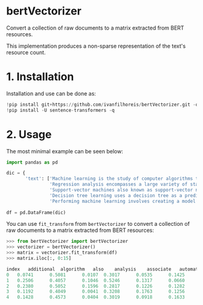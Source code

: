 # bertVectorizer

Convert a collection of raw documents to a matrix extracted from BERT resources. 

This implementation produces a non-sparse representation of the text's resource count.

# 1. Installation

Installation and use can be done as:

```python
!pip install git+https://github.com/ivanfilhoreis/bertVectorizer.git -q
!pip install -U sentence-transformers -q
```

# 2. Usage

The most minimal example can be seen below:

```python
import pandas as pd

dic = {
       'text': ['Machine learning is the study of computer algorithms that can improve automatically through experience and by the use of data',
                'Regression analysis encompasses a large variety of statistical methods to estimate the relationship between input variables and their associated features',
                'Support-vector machines also known as support-vector networks are a set of related supervised learning methods used for classification and regression',
                'Decision tree learning uses a decision tree as a predictive model to go from observations about an item',
                'Performing machine learning involves creating a model which is trained on some training data and then can process additional data to make predictions']}
            
df = pd.DataFrame(dic)

```

You can use `fit_transform` from `bertVectorizer` to convert a collection of raw documents to a matrix extracted from BERT resources:

```python
>>> from bertVectorizer import bertVectorizer
>>> vectorizer = bertVectorizer()
>>> matrix = vectorizer.fit_transform(df)
>>> matrix.iloc[:, 0:15]

index	additional	algorithm	also	analysis	associate	automatically	classification	computer	create	datum	decision	encompass	estimate	experience	feature
0	0.0741		0.5081		0.0107	0.3017		0.0535		0.1425		0.1458		0.3725		0.1057	0.1657	0.1077		0.2035		0.1675		0.1827		0.1222
1	0.2506		0.4057		0.1046	0.5246		0.1317		0.0660		0.2875		0.1249		0.0966	0.3437	0.2286		0.3227		0.3597		0.1534		0.1873
2	0.2380		0.5052		0.1596	0.2817		0.1226		0.1282		0.2705		0.3069		0.1611	0.2752	0.0916		0.2951		0.1810		0.1587		0.2569
3	0.1192		0.4049		0.0041	0.3208		0.1763		0.1256		0.2286		0.1265		0.1305	0.2829	0.4078		0.1868		0.3297		0.1763		0.1445
4	0.1428		0.4573		0.0404	0.3019		0.0918		0.1633		0.2108		0.2585		0.2100	0.277	0.1314		0.2244		0.3032		0.2218		0.1391
```



